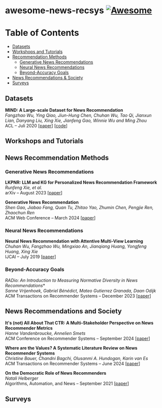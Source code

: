 # awesome-news-recsys [![Awesome](https://awesome.re/badge-flat2.svg)](https://awesome.re)

# Table of Contents

- [Datasets](#datasets)
- [Workshops and Tutorials](#workshops-and-tutorials)
- [Recommendation Methods](#news-recommender-systems)
  - [Generative News Recommendations](#generative-news-recommendations)
  - [Neural News Recommendations](#neural-news-recommendations)
  - [Beyond-Accuracy Goals](#beyond-accuracy-goals)
- [News Recommendations & Society](#news-recommendations-and-society)
- [Surveys](#surveys)

## Datasets

**MIND: A Large-scale Dataset for News Recommendation**  
*Fangzhao Wu, Ying Qiao, Jiun-Hung Chen, Chuhan Wu, Tao Qi, Jianxun Lian, Danyang Liu, Xing Xie, Jianfeng Gao, Winnie Wu and Ming Zhou*  
ACL – Juli 2020 [[paper](https://aclanthology.org/2020.acl-main.331/)] [[code](https://msnews.github.io/)]

## Workshops and Tutorials

## News Recommendation Methods

### Generative News Recommendations

**LKPNR: LLM and KG for Personalized News Recommendation Framework**\
*Runfeng Xie, et al.*\
arXiv – August 2023 [[paper](https://arxiv.org/abs/2308.12028)]

**Generative News Recommendation**\
*Shen Gao, Jiabao Fang, Quan Tu, Zhitao Yao, Zhumin Chen, Pengjie Ren, Zhaochun Ren*\
ACM Web Conference – March 2024 [[paper](https://dl.acm.org/doi/abs/10.1145/3589334.3645448)]

### Neural News Recommendations

**Neural News Recommendation with Attentive Multi-View Learning**\
*Chuhan Wu, Fangzhao Wu, Mingxiao An, Jianqiang Huang, Yongfeng Huang, Xing Xie*\
IJCAI – July 2019 [[paper](https://www.ijcai.org/proceedings/2019/536)]

### Beyond-Accuracy Goals

**RADio*: An Introduction to Measuring Normative Diversity in News Recommendations**\
*Sanne Vrijenhoek, Gabriel Bénédict, Mateo Gutierrez Granada, Daan Odijk*\
ACM Transactions on Recommender Systems – December 2023 [[paper](https://dl.acm.org/doi/10.1145/3636465)]

## News Recommendations and Society

**It's (not) All About That CTR: A Multi-Stakeholder Perspective on News Recommender Metrics**\
*Hanne Vandenbroucke, Annelien Smets*\
ACM Conference on Recommender Systems – September 2024 [[paper](https://dl.acm.org/doi/10.1145/3666072)]

**Where are the Values? A Systematic Literature Review on News Recommender Systems**\
*Christine Bauer, Chandni Bagchi, Olusanmi A. Hundogan, Karin van Es*\
ACM Transactions on Recommender Systems – June 2024 [[paper](https://dl.acm.org/doi/pdf/10.1145/3654805)]

**On the Democratic Role of News Recommenders**\
*Natali Helberger*\
Algorithms, Automation, and News – September 2021 [[paper](https://www.routledge.com/Algorithms-Automation-and-News/Diakopoulos/p/book/9780367622121)]

## Surveys
